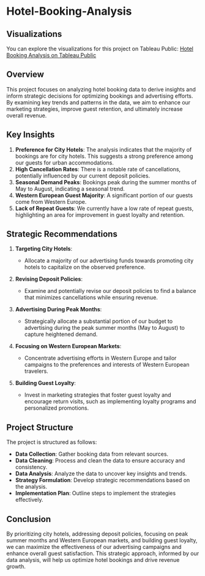 # Hotel-Booking-Analysis

## Visualizations

You can explore the visualizations for this project on Tableau Public:
[Hotel Booking Analysis on Tableau Public](https://public.tableau.com/views/Capstone4_17104153615280/Story1?:language=en-US&publish=yes&:sid=&:display_count=n&:origin=viz_share_link)

## Overview

This project focuses on analyzing hotel booking data to derive insights and inform strategic decisions for optimizing bookings and advertising efforts. By examining key trends and patterns in the data, we aim to enhance our marketing strategies, improve guest retention, and ultimately increase overall revenue.

## Key Insights

1. **Preference for City Hotels**: The analysis indicates that the majority of bookings are for city hotels. This suggests a strong preference among our guests for urban accommodations.
2. **High Cancellation Rates**: There is a notable rate of cancellations, potentially influenced by our current deposit policies.
3. **Seasonal Demand Peaks**: Bookings peak during the summer months of May to August, indicating a seasonal trend.
4. **Western European Guest Majority**: A significant portion of our guests come from Western Europe.
5. **Lack of Repeat Guests**: We currently have a low rate of repeat guests, highlighting an area for improvement in guest loyalty and retention.

## Strategic Recommendations

1. **Targeting City Hotels**:
    - Allocate a majority of our advertising funds towards promoting city hotels to capitalize on the observed preference.

2. **Revising Deposit Policies**:
    - Examine and potentially revise our deposit policies to find a balance that minimizes cancellations while ensuring revenue.

3. **Advertising During Peak Months**:
    - Strategically allocate a substantial portion of our budget to advertising during the peak summer months (May to August) to capture heightened demand.

4. **Focusing on Western European Markets**:
    - Concentrate advertising efforts in Western Europe and tailor campaigns to the preferences and interests of Western European travelers.

5. **Building Guest Loyalty**:
    - Invest in marketing strategies that foster guest loyalty and encourage return visits, such as implementing loyalty programs and personalized promotions.

## Project Structure

The project is structured as follows:

- **Data Collection**: Gather booking data from relevant sources.
- **Data Cleaning**: Process and clean the data to ensure accuracy and consistency.
- **Data Analysis**: Analyze the data to uncover key insights and trends.
- **Strategy Formulation**: Develop strategic recommendations based on the analysis.
- **Implementation Plan**: Outline steps to implement the strategies effectively.

## Conclusion

By prioritizing city hotels, addressing deposit policies, focusing on peak summer months and Western European markets, and building guest loyalty, we can maximize the effectiveness of our advertising campaigns and enhance overall guest satisfaction. This strategic approach, informed by our data analysis, will help us optimize hotel bookings and drive revenue growth.


